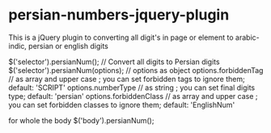 # persian-numbers-jquery-plugin
This is a jQuery plugin to converting all digit's in page or element to arabic-indic, persian or english digits


$('selector').persianNum(); // Convert all digits to Persian digits 
$('selector').persianNum(options); // options as object
options.forbiddenTag   // as array and upper case ; you can set forbidden tags to ignore them; default: 'SCRIPT'
options.numberType   // as string ; you can set final digits type; default: 'persian' 
options.forbiddenClass    // as array and upper case ; you can set forbidden classes to ignore them; default: 'EnglishNum'

for whole the body
$('body').persianNum();